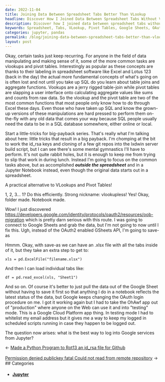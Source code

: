 ```yaml
---
date: 2022-11-04
title: Joining Data Between Spreadsheet Tabs Better Than VLookup
headline: Discover How I Joined Data Between Spreadsheet Tabs Without VLookup or Pivot Tables
description: Discover how I joined data between spreadsheet tabs without using VLookup or Pivot Tables. I explored connecting to Google Sheets and the OAuth2 enabled GSheets API, but I eventually figured out a way to save the data as an .xlsx file and load individual tabs using Pandas. Now I'm exploring the best way to log into Google services from Jupyter - read my blog post to find out how!
keywords: Spreadsheet, Tabs, VLookup, Pivot Tables, Google Sheets, OAuth2, GSheets API, .xlsx, Pandas, Jupyter, Logging, Google Services
categories: jupyter, pandas
permalink: /blog/joining-data-between-spreadsheet-tabs-better-than-vlookup/
layout: post
---
```



Okay, certain tasks just keep recurring. For anyone in the field of data
manipulating and making sense of it, some of the more common tasks are vlookups
and pivot tables. Interestingly as popular as these concepts are thanks to
their labeling in spreadsheet software like Excel and Lotus 123 (back in the
day) the actual more fundamental concepts of what's going on is often lost and
not until you take up SQL do you learn about table joins and aggregate
functions. Vookups are a jerry rigged table-join while pivot tables are
slapping a user interface onto calculating aggregate values like sums and
counts from raw data. So the vlookup and the pivot table are two of the most
common functions that most people only know how to do through Excel these days.
Even those who have taken up SQL and know the grown-up versions of these
manipulations are hard pressed to perform them on-the-fly with any old data
that comes your way because SQL people usually need the data to be in a SQL
database somewhere, either online or local.

Start a little-tricks for big-payback series. That's really what I'm talking
about here: little tricks that result in a big payback. I'm chomping at the bit
to work the id_rsa keys and cloning of a few git repos into the lxdwin server
build script, but I can see there's some mental gymnastics I'll have to
perform. It's not quite rabbit holes, but it is enough to keep me from trying
to slip that work in during lunch. Instead I'm going to focus on the common
tasks above, but as accomplished ***outside the spreadsheet*** and in a Jupyter
Notebook instead, even though the original data starts out in a spreadsheet.

A practical alternative to VLookups and Pivot Tables!

1, 2, 3... 1? Do this efficiently. Strong nickname: vlookupless! Yes! Okay,
folder made. Notebook made.

Wow! I just discovered
https://developers.google.com/identity/protocols/oauth2/resources/oob-migration
which is pretty darn serious with this route. I was going to connect to Google
Sheets and grab the data, but I'm not going to now until I fix this. Ugh,
instead of the OAuth2 enabled GSheets API, I'm going to save-as

Hmmm. Okay, with save-as we can have an .xlsx file with all the tabs inside of
it, but they take an extra step to get to:

    xls = pd.ExcelFile("filename.xlsx")

And then I can load individual tabs like:

    df = pd.read_excel(xls, "Sheet1")

And so on. Of course it's better to just pull the data out of the Google Sheet
without having to save it first so that anything I do in a notebook reflects
the latest status of the data, but Google keeps changing the OAuth login
procedure on me. I got it working again but I had to take the OhAwf app out of
"production" where anyone on the Web can use it and into "testing" mode. This
is a Google Cloud Platform app thing. In testing mode I had to whitelist my
email address but it gives me a way to keep my logged in scheduled scripts
running in case they happen to be logged out.

The question now arises: what is the best way to log into Google services from
Jupyter?


<div class="post-nav"><div class="post-nav-prev"><span class="arrow">&larr;&nbsp;</span><a href="/blog/made-a-python-program-to-rot13-an-id-rsa-file-for-github/">Made a Python Program to Rot13 an id_rsa file for Github</a></div> &nbsp; <div class="post-nav-next"><a href="/blog/permission-denied-publickey-fatal-could-not-read-from-remote-repository/">Permission denied publickey fatal Could not read from remote repository</a><span class="arrow">&nbsp;&rarr;</span></div></div>
## Categories

<ul>
<li><h4><a href='/jupyter/'>Jupyter</a></h4></li></ul>